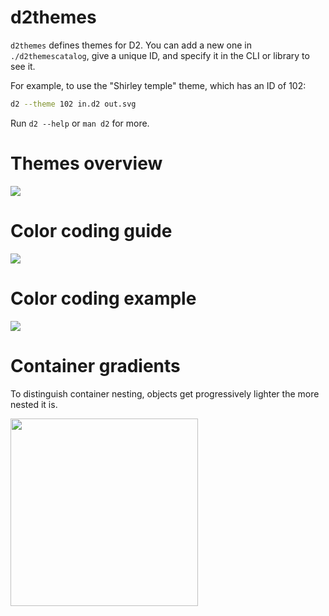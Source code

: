 # d2themes

`d2themes` defines themes for D2. You can add a new one in `./d2themescatalog`, give a
unique ID, and specify it in the CLI or library to see it.

For example, to use the "Shirley temple" theme, which has an ID of 102:

```sh
d2 --theme 102 in.d2 out.svg
```

Run `d2 --help` or `man d2` for more.


# Themes overview

<img src="../docs/assets/themes_overview.png" />

# Color coding guide

<img src="../docs/assets/themes_coding.png" />

# Color coding example

<img src="../docs/assets/themes_coding_example.png" />

# Container gradients

To distinguish container nesting, objects get progressively lighter the more nested it is.

<img src="../docs/assets/themes_gradients.png" width="300px" />
